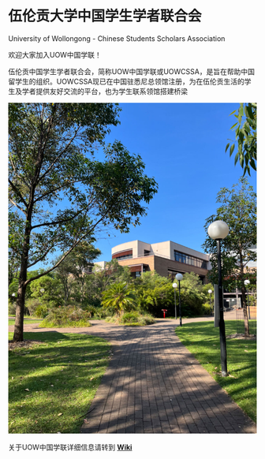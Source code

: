 # 伍伦贡大学中国学生学者联合会
University of Wollongong - Chinese Students Scholars Association

欢迎大家加入UOW中国学联！

伍伦贡中国学生学者联合会，简称UOW中国学联或UOWCSSA，是旨在帮助中国留学生的组织。UOWCSSA现已在中国驻悉尼总领馆注册，为在伍伦贡生活的学生及学者提供友好交流的平台，也为学生联系领馆搭建桥梁

![asd](/1.jpg)

关于UOW中国学联详细信息请转到 **[Wiki](https://github.com/chenkan0617chris/UOW-CSSA/wiki/%E5%AD%A6%E8%81%94%E7%BB%84%E7%BB%87%E6%9E%B6%E6%9E%84)**

